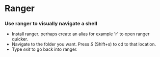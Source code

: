 # Ranger

### Use ranger to visually navigate a shell

* Install ranger. perhaps create an alias for example 'r' to open ranger quicker.
* Navigate to the folder you want. Press *S* (Shift+s) to cd to that location.
* Type *exit* to go back into ranger.
